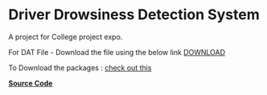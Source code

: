 # Driver Drowsiness Detection System
A project for College project expo.

For DAT File - Download the file using the below link [DOWNLOAD](https://drive.google.com/file/d/1L_PUwUF4aWMoWdTZKU0-qZpUxRt25NVq/view?usp=share_link)

To Download the packages : [check out this ](https://github.com/Techie03/MREC_DDDS/blob/main/DDDS%20PPT.pptx)

**[Source Code](https://github.com/Techie03/MREC_DDDS/blob/main/driver.py)**
